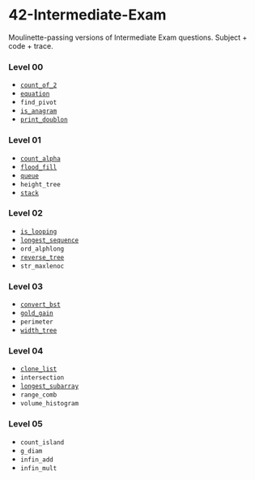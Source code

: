 # 42-Intermediate-Exam
Moulinette-passing versions of Intermediate Exam questions. Subject + code + trace.

### Level 00
* [`count_of_2`](./count_of_2)
* [`equation`](./equation)
* `find_pivot`
* [`is_anagram`](./is_anagram)
* [`print_doublon`](./print_doublon)
### Level 01
* [`count_alpha`](./count_alpha)
* [`flood_fill`](./flood_fill)
* [`queue`](./queue)
* `height_tree`
* [`stack`](./stack)
### Level 02
* [`is_looping`](./is_looping)
* [`longest_sequence`](./longest_sequence)
* `ord_alphlong`
* [`reverse_tree`](./reverse_tree)
* `str_maxlenoc`
### Level 03
* [`convert_bst`](./convert_bst)
* [`gold_gain`](./gold_gain)
* `perimeter`
* [`width_tree`](./width_tree)
### Level 04
* [`clone_list`](./clone_list)
* `intersection`
* [`longest_subarray`](./longest_subarray)
* `range_comb`
* `volume_histogram`
### Level 05
* `count_island`
* `g_diam`
* `infin_add`
* `infin_mult`
